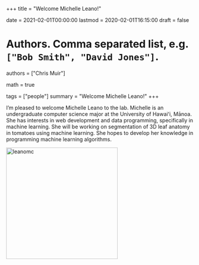 +++
title = "Welcome Michelle Leano!"

date = 2021-02-01T00:00:00
lastmod = 2020-02-01T16:15:00
draft = false

# Authors. Comma separated list, e.g. `["Bob Smith", "David Jones"]`.
authors = ["Chris Muir"]

math = true

tags = ["people"]
summary = "Welcome Michelle Leano!"
+++

I’m pleased to welcome Michelle Leano to the lab. Michelle is an undergraduate computer science major at the University of Hawaiʻi, Mānoa. She has interests in web development and data programming, specifically in machine learning. She will be working on segmentation of 3D leaf anatomy in tomatoes using machine learning. She hopes to develop her knowledge in programming machine learning algorithms.

<img alt = 'leanomc' width='300' src='/img/leanomc.jpg' ALIGN = 'center'/>

